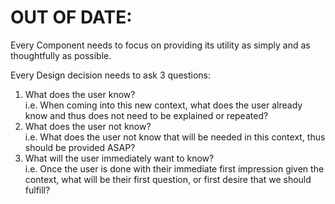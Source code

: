 # OUT OF DATE:

Every Component needs to focus on providing its utility as simply and as thoughtfully as possible.

Every Design decision needs to ask 3 questions:

1. What does the user know?
   <br> i.e. When coming into this new context, what does the user already know and thus does not need to be explained or repeated?
2. What does the user not know?
   <br> i.e. What does the user not know that will be needed in this context, thus should be provided ASAP?
3. What will the user immediately want to know?
   <br> i.e. Once the user is done with their immediate first impression given the context, what will be their first question, or first desire that we should fulfill?
